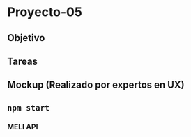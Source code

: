 # Proyecto-05

## Objetivo

## Tareas

## Mockup (Realizado por expertos en UX)

## `npm start`

### MELI API 
